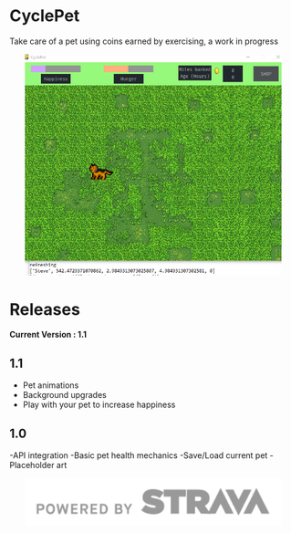 # CyclePet
Take care of a pet using coins earned by exercising, a work in progress 
<p align="center">
  <img src="images/Capture.PNG" width="450" title="early screenshot">
</p>

# Releases
<b> Current Version : 1.1 </b>
  
 
## 1.1

  - Pet animations
  - Background upgrades
  - Play with your pet to increase happiness
  
  
## 1.0
-API integration
-Basic pet health mechanics
-Save/Load current pet
-Placeholder art
  
  
  
  
  
 
<p align="center">
  <img src="images/api_logo_pwrdBy_strava_horiz_gray.png" width="450" title="api credit">
</p>

